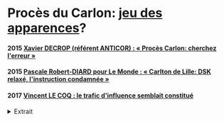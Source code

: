 # Procès du Carlon: [jeu des apparences](./corruption.md#japparences)?

#### <a id="decrop2015carlton"></a>2015 [Xavier DECROP (référent ANTICOR) : « Procès Carlon: cherchez l'erreur »](https://www.bvoltaire.fr/proces-carlton-cherchez-lerreur/)

#### <a id="diard2015dsk"></a>2015 [Pascale Robert-DIARD pour Le Monde : « Carlton de Lille: DSK relaxé, l'instruction condamnée »](https://www.lemonde.fr/police-justice/article/2015/06/13/carlton-de-lille-dsk-relaxe-l-instruction-condamnee_4653493_1653578.html)

#### <a id="liberermagistr"></a>2017 [Vincent LE COQ : le trafic d'influence semblait constitué](https://www.contrepoints.org/2017/04/07/286320-contre-limpunite-politiques-urgent-de-liberer-magistrats)

<details><summary>Extrait</summary>

> « C’est bien d’être connu et pour un patron d’avoir accès à la présidence. EIFFAGE aurait pu proposer notamment des projets comme des PPP ». Toujours selon David Roquet, sa direction était au courant des avantages en natures octroyés à l'accusé, et leur avait même donné son aval. Mais la justice a préféré la qualification de proxénétisme, manifestement plus délicate à établir. 
</details>

